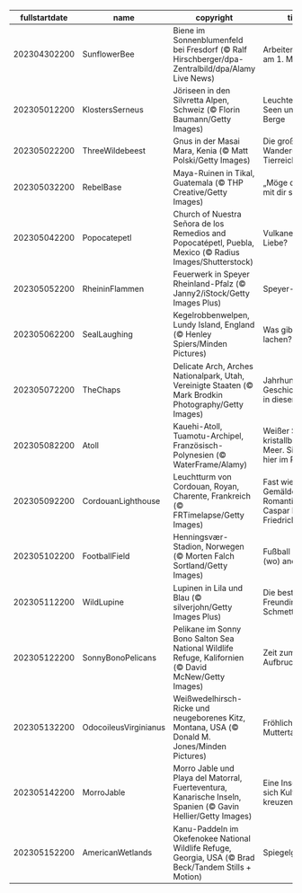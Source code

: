 |fullstartdate|name|copyright|title|image|
|--|--|--|--|--|
202304302200|SunflowerBee|Biene im Sonnenblumenfeld bei Fresdorf (© Ralf Hirschberger/dpa-Zentralbild/dpa/Alamy Live News)|Arbeiten Bienen am 1. Mai?|![](/de-DE/2023/05/202304302200SunflowerBee.jpg)|
202305012200|KlostersSerneus|Jöriseen in den Silvretta Alpen, Schweiz (© Florin Baumann/Getty Images)|Leuchtend blaue Seen und steile Berge|![](/de-DE/2023/05/202305012200KlostersSerneus.jpg)|
202305022200|ThreeWildebeest|Gnus in der Masai Mara, Kenia (© Matt Polski/Getty Images)|Die große Wanderung des Tierreichs|![](/de-DE/2023/05/202305022200ThreeWildebeest.jpg)|
202305032200|RebelBase|Maya-Ruinen in Tikal, Guatemala  (© THP Creative/Getty Images)|„Möge die Macht mit dir sein”|![](/de-DE/2023/05/202305032200RebelBase.jpg)|
202305042200|Popocatepetl|Church of Nuestra Señora de los Remedios and Popocatépetl, Puebla, Mexico (© Radius Images/Shutterstock)|Vulkane und Liebe?|![](/de-DE/2023/05/202305042200Popocatepetl.jpg)|
202305052200|RheininFlammen|Feuerwerk in Speyer Rheinland-Pfalz (© Janny2/iStock/Getty Images Plus)|Speyer-Feier|![](/de-DE/2023/05/202305052200RheininFlammen.jpg)|
202305062200|SealLaughing|Kegelrobbenwelpen, Lundy Island, England (© Henley Spiers/Minden Pictures)|Was gibt's da zu lachen?|![](/de-DE/2023/05/202305062200SealLaughing.jpg)|
202305072200|TheChaps|Delicate Arch, Arches Nationalpark, Utah, Vereinigte Staaten (© Mark Brodkin Photography/Getty Images)|Jahrhunderte Geschichte allein in diesem Bogen|![](/de-DE/2023/05/202305072200TheChaps.jpg)|
202305082200|Atoll|Kauehi-Atoll, Tuamotu-Archipel, Französisch-Polynesien (© WaterFrame/Alamy)|Weißer Strand, kristallblaues Meer. Sind wir hier im Paradies?|![](/de-DE/2023/05/202305082200Atoll.jpg)|
202305092200|CordouanLighthouse|Leuchtturm von Cordouan, Royan, Charente, Frankreich (© FRTimelapse/Getty Images)|Fast wie ein Gemälde der Romantik von Caspar David Friedrich|![](/de-DE/2023/05/202305092200CordouanLighthouse.jpg)|
202305102200|FootballField|Henningsvær-Stadion, Norwegen (© Morten Falch Sortland/Getty Images)|Fußball mal ganz (wo) anders|![](/de-DE/2023/05/202305102200FootballField.jpg)|
202305112200|WildLupine|Lupinen in Lila und Blau (© silverjohn/Getty Images Plus)|Die beste Freundin des Schmetterlings|![](/de-DE/2023/05/202305112200WildLupine.jpg)|
202305122200|SonnyBonoPelicans|Pelikane im Sonny Bono Salton Sea National Wildlife Refuge, Kalifornien (© David McNew/Getty Images)|Zeit zum Aufbruch|![](/de-DE/2023/05/202305122200SonnyBonoPelicans.jpg)|
202305132200|OdocoileusVirginianus|Weißwedelhirsch-Ricke und neugeborenes Kitz, Montana, USA (© Donald M. Jones/Minden Pictures)|Fröhlichen Muttertag!|![](/de-DE/2023/05/202305132200OdocoileusVirginianus.jpg)|
202305142200|MorroJable|Morro Jable und Playa del Matorral, Fuerteventura, Kanarische Inseln, Spanien (© Gavin Hellier/Getty Images)|Eine Insel an der sich Kulturen kreuzen|![](/de-DE/2023/05/202305142200MorroJable.jpg)|
202305152200|AmericanWetlands|Kanu-Paddeln im Okefenokee National Wildlife Refuge, Georgia, USA (© Brad Beck/Tandem Stills + Motion)|Spiegelgewässer|![](/de-DE/2023/05/202305152200AmericanWetlands.jpg)|
